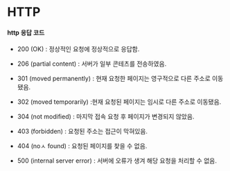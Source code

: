 # HTTP



#### http 응답 코드

- 200 (OK) : 정상적인 요청에 정상적으로 응답함.

 - 206 (partial content) : 서버가 일부 콘테츠를 전송하였음.

- 301 (moved permanently) : 현재 요청한 페이지는 영구적으로 다른 주소로 이동됐음.

- 302 (moved temporarily) :현재 요청된 페이지는 임시로 다른 주소로 이동됐음.

- 304 (not modified) : 마지막 접속 요청 후 페이지가 변경되지 않았음.

- 403 (forbidden) : 요청된 주소는 접근이 막혀있음.

- 404 (noㅅ found) : 요청된 페이지를 찾을 수 없음.

- 500 (internal server error) : 서버에 오류가 생겨 해당 요청을 처리할 수 없음.